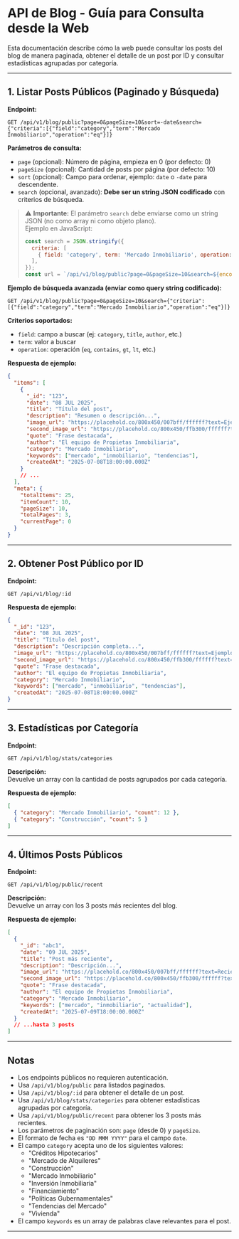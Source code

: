 # API de Blog - Guía para Consulta desde la Web

Esta documentación describe cómo la web puede consultar los posts del blog de manera paginada, obtener el detalle de un post por ID y consultar estadísticas agrupadas por categoría.

---

## 1. Listar Posts Públicos (Paginado y Búsqueda)

**Endpoint:**

```
GET /api/v1/blog/public?page=0&pageSize=10&sort=-date&search={"criteria":[{"field":"category","term":"Mercado Inmobiliario","operation":"eq"}]}
```

**Parámetros de consulta:**

- `page` (opcional): Número de página, empieza en 0 (por defecto: 0)
- `pageSize` (opcional): Cantidad de posts por página (por defecto: 10)
- `sort` (opcional): Campo para ordenar, ejemplo: `date` o `-date` para descendente.
- `search` (opcional, avanzado): **Debe ser un string JSON codificado** con criterios de búsqueda.

> ⚠️ **Importante:** El parámetro `search` debe enviarse como un string JSON (no como array ni como objeto plano).  
> Ejemplo en JavaScript:
>
> ```js
> const search = JSON.stringify({
>   criteria: [
>     { field: 'category', term: 'Mercado Inmobiliario', operation: 'eq' },
>   ],
> });
> const url = `/api/v1/blog/public?page=0&pageSize=10&search=${encodeURIComponent(search)}`;
> ```

**Ejemplo de búsqueda avanzada (enviar como query string codificado):**

```
GET /api/v1/blog/public?page=0&pageSize=10&search={"criteria":[{"field":"category","term":"Mercado Inmobiliario","operation":"eq"}]}
```

**Criterios soportados:**

- `field`: campo a buscar (ej: `category`, `title`, `author`, etc.)
- `term`: valor a buscar
- `operation`: operación (`eq`, `contains`, `gt`, `lt`, etc.)

**Respuesta de ejemplo:**

```json
{
  "items": [
    {
      "_id": "123",
      "date": "08 JUL 2025",
      "title": "Título del post",
      "description": "Resumen o descripción...",
      "image_url": "https://placehold.co/800x450/007bff/ffffff?text=Ejemplo",
      "second_image_url": "https://placehold.co/800x450/ffb300/ffffff?text=Ejemplo+2",
      "quote": "Frase destacada",
      "author": "El equipo de Propietas Inmobiliaria",
      "category": "Mercado Inmobiliario",
      "keywords": ["mercado", "inmobiliario", "tendencias"],
      "createdAt": "2025-07-08T18:00:00.000Z"
    }
    // ...
  ],
  "meta": {
    "totalItems": 25,
    "itemCount": 10,
    "pageSize": 10,
    "totalPages": 3,
    "currentPage": 0
  }
}
```

---

## 2. Obtener Post Público por ID

**Endpoint:**

```
GET /api/v1/blog/:id
```

**Respuesta de ejemplo:**

```json
{
  "_id": "123",
  "date": "08 JUL 2025",
  "title": "Título del post",
  "description": "Descripción completa...",
  "image_url": "https://placehold.co/800x450/007bff/ffffff?text=Ejemplo",
  "second_image_url": "https://placehold.co/800x450/ffb300/ffffff?text=Ejemplo+2",
  "quote": "Frase destacada",
  "author": "El equipo de Propietas Inmobiliaria",
  "category": "Mercado Inmobiliario",
  "keywords": ["mercado", "inmobiliario", "tendencias"],
  "createdAt": "2025-07-08T18:00:00.000Z"
}
```

---

## 3. Estadísticas por Categoría

**Endpoint:**

```
GET /api/v1/blog/stats/categories
```

**Descripción:**  
Devuelve un array con la cantidad de posts agrupados por cada categoría.

**Respuesta de ejemplo:**

```json
[
  { "category": "Mercado Inmobiliario", "count": 12 },
  { "category": "Construcción", "count": 5 }
]
```

---

## 4. Últimos Posts Públicos

**Endpoint:**

```
GET /api/v1/blog/public/recent
```

**Descripción:**  
Devuelve un array con los 3 posts más recientes del blog.

**Respuesta de ejemplo:**

```json
[
  {
    "_id": "abc1",
    "date": "09 JUL 2025",
    "title": "Post más reciente",
    "description": "Descripción...",
    "image_url": "https://placehold.co/800x450/007bff/ffffff?text=Reciente",
    "second_image_url": "https://placehold.co/800x450/ffb300/ffffff?text=Reciente+2",
    "quote": "Frase destacada",
    "author": "El equipo de Propietas Inmobiliaria",
    "category": "Mercado Inmobiliario",
    "keywords": ["mercado", "inmobiliario", "actualidad"],
    "createdAt": "2025-07-09T18:00:00.000Z"
  }
  // ...hasta 3 posts
]
```

---

## Notas

- Los endpoints públicos no requieren autenticación.
- Usa `/api/v1/blog/public` para listados paginados.
- Usa `/api/v1/blog/:id` para obtener el detalle de un post.
- Usa `/api/v1/blog/stats/categories` para obtener estadísticas agrupadas por categoría.
- Usa `/api/v1/blog/public/recent` para obtener los 3 posts más recientes.
- Los parámetros de paginación son: `page` (desde 0) y `pageSize`.
- El formato de fecha es `"DD MMM YYYY"` para el campo `date`.
- El campo `category` acepta uno de los siguientes valores:
  - "Créditos Hipotecarios"
  - "Mercado de Alquileres"
  - "Construcción"
  - "Mercado Inmobiliario"
  - "Inversión Inmobiliaria"
  - "Financiamiento"
  - "Políticas Gubernamentales"
  - "Tendencias del Mercado"
  - "Vivienda"
- El campo `keywords` es un array de palabras clave relevantes para el post.

---
